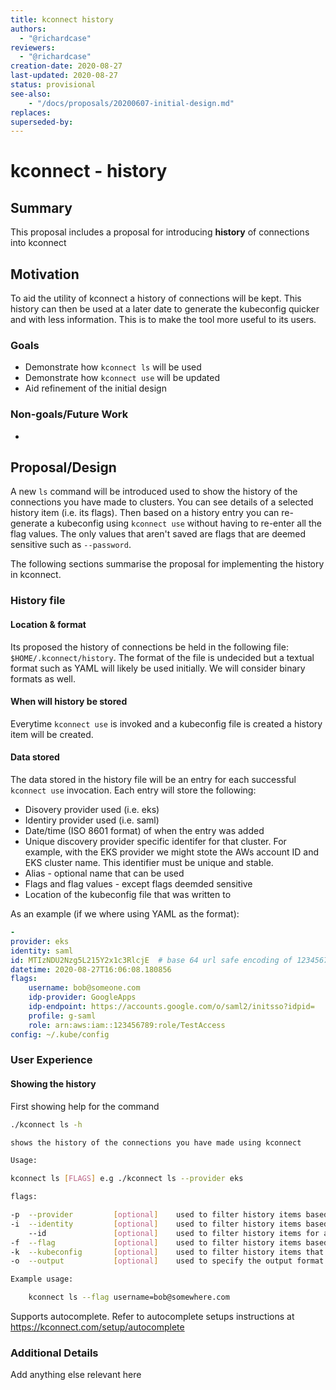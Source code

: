 ```yaml
---
title: kconnect history
authors:
  - "@richardcase"
reviewers:
  - "@richardcase"
creation-date: 2020-08-27
last-updated: 2020-08-27
status: provisional
see-also:
    - "/docs/proposals/20200607-initial-design.md"
replaces:
superseded-by:
---
```


# kconnect - history

## Summary

This proposal includes a proposal for introducing **history** of connections into kconnect

## Motivation

To aid the utility of kconnect a history of connections will be kept. This history can then be used at a later date to generate the kubeconfig quicker and with less information. This is to make the tool more useful to its users.

### Goals

* Demonstrate how `kconnect ls` will be used
* Demonstrate how `kconnect use` will be updated
* Aid refinement of the initial design

### Non-goals/Future Work

*

## Proposal/Design

A new `ls` command will be introduced used to show the history of the connections you have made to clusters. You can see details of a selected history item (i.e. its flags). Then based on a history entry you can re-generate a kubeconfig using `kconnect use` without having to re-enter all the flag values. The only values that aren't saved are flags that are deemed sensitive such as `--password`.

The following sections summarise the proposal for implementing the history in kconnect.

### History file

#### Location & format

Its proposed the history of connections be held in the following file: `$HOME/.kconnect/history`. The format of the file is undecided but a textual format such as YAML will likely be used initially. We will consider binary formats as well.

#### When will history be stored

Everytime `kconnect use` is invoked and a kubeconfig file is created a history item will be created.

#### Data stored

The data stored in the history file will be an entry for each successful `kconnect use` invocation. Each entry will store the following:

* Disovery provider used (i.e. eks)
* Identiry provider used (i.e. saml)
* Date/time (ISO 8601 format) of when the entry was added
* Unique discovery provider specific identifer for that cluster. For example, with the EKS provider we might stote the AWs account ID and EKS cluster name. This identifier must be unique and stable.
* Alias - optional name that can be used
* Flags and flag values - except flags deemded sensitive
* Location of the kubeconfig file that was written to

As an example (if we where using YAML as the format):

```yaml
-
provider: eks
identity: saml
id: MTIzNDU2Nzg5L215Y2x1c3RlcjE  # base 64 url safe encoding of 123456789/mycluster1
datetime: 2020-08-27T16:06:08.180856
flags:
    username: bob@someone.com
    idp-provider: GoogleApps
    idp-endpoint: https://accounts.google.com/o/saml2/initsso?idpid=
    profile: g-saml
    role: arn:aws:iam::123456789:role/TestAccess
config: ~/.kube/config
```

### User Experience

#### Showing the history

First showing help for the command

```bash
./kconnect ls -h

shows the history of the connections you have made using kconnect

Usage:

kconnect ls [FLAGS] e.g ./kconnect ls --provider eks

flags:

-p  --provider         [optional]    used to filter history items based on a specific cluster provider (e.g. eks)
-i  --identity         [optional]    used to filter history items based on a specific identity provider (e.g. saml)
    --id               [optional]    used to filter history items for a cluster with the specified id
-f  --flag             [optional]    used to filter history items based on a flag and its value
-k  --kubeconfig       [optional]    used to filter history items that where written to the specified kubeconfig
-o  --output           [optional]    used to specify the output format of the history. Defaults to yaml. Options are [yaml,json, table]

Example usage:

    kconnect ls --flag username=bob@somewhere.com

```

Supports autocomplete. Refer to autocomplete setups instructions at https://kconnect.com/setup/autocomplete

### Additional Details

Add anything else relevant here
